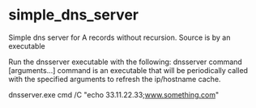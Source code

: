 # simple_dns_server
Simple dns server for A records without recursion. Source is by an executable

Run the dnsserver executable with the following:  dnsserver command [arguments...]
command is an executable that will be periodically called with the specified arguments to refresh the ip/hostname cache.

dnsserver.exe cmd /C "echo 33.11.22.33;www.something.com"
  
